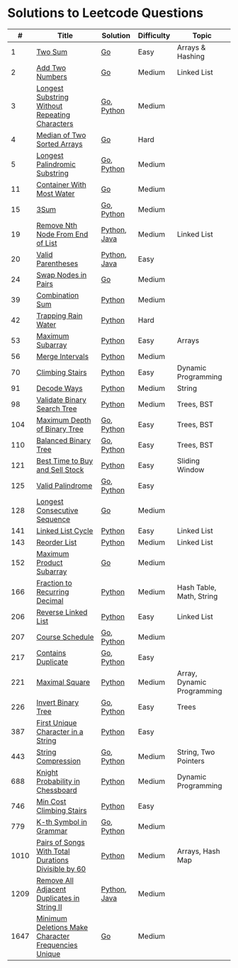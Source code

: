 # Solutions to Leetcode Questions

| # | Title | Solution | Difficulty | Topic |
| --- | --- | --- | --- | --- |
| 1 | [Two Sum](./Algorithms/1.%20Two%20Sum/) | [Go](./Algorithms/1.%20Two%20Sum/go/two_sum.go) | Easy | Arrays & Hashing |
| 2 | [Add Two Numbers](./Algorithms/2.%20Add%20Two%20Numbers/) | [Go](./Algorithms/2.%20Add%20Two%20Numbers/go/add_two_numbers.go) | Medium | Linked List |
| 3 | [Longest Substring Without Repeating Characters](./Algorithms/3.%20Longest%20Substring%20Without%20Repeating%20Characters/) | [Go](./Algorithms/3.%20Longest%20Substring%20Without%20Repeating%20Characters/go/3_longest_substring.go), [Python](./Algorithms/3.%20Longest%20Substring%20Without%20Repeating%20Characters/python/3_longest_substring.py) | Medium |  |
| 4 | [Median of Two Sorted Arrays](./Algorithms/4.%20Median%20of%20Two%20Sorted%20Arrays/) | [Go](./Algorithms/4.%20Median%20of%20Two%20Sorted%20Arrays/go/median.go) | Hard |  |
| 5 | [Longest Palindromic Substring](./Algorithms/5.%20Longest%20Palindromic%20Substring/) | [Go](./Algorithms/5.%20Longest%20Palindromic%20Substring/go/5_longest_palindrome.go), [Python](./Algorithms/5.%20Longest%20Palindromic%20Substring/python/5_longest_palindrome.py) | Medium |  |
| 11 | [Container With Most Water](./Algorithms/11.%20Container%20With%20Most%20Water/) | [Go](./Algorithms/11.%20Container%20With%20Most%20Water/go/11_container_with_most_water.go) | Medium |  |
| 15 | [3Sum](./Algorithms/15.%203Sum/) | [Go](./Algorithms/15.%203Sum/go/3_sum.go), [Python](./Algorithms/15.%203Sum/python/3_sum.py) | Medium |  |
| 19 | [Remove Nth Node From End of List](./Algorithms/19.%20Remove%20Nth%20Node%20From%20End%20of%20List/) | [Python](./Algorithms/19.%20Remove%20Nth%20Node%20From%20End%20of%20List/python/19_remove_nth_node_from_end.py), [Java](./Algorithms/19.%20Remove%20Nth%20Node%20From%20End%20of%20List/java/19_remove_nth_node_from_end.java) | Medium | Linked List |
| 20 | [Valid Parentheses](./Algorithms/20.%20Valid%20Parentheses/) | [Python](./Algorithms/20.%20Valid%20Parentheses/python/20_valid_parentheses.py), [Java](./Algorithms/20.%20Valid%20Parentheses/java/20_valid_parentheses.java) | Easy |  |
| 24 | [Swap Nodes in Pairs](./Algorithms/24.%20Swap%20Nodes%20in%20Pairs/) | [Go](./Algorithms/24.%20Swap%20Nodes%20in%20Pairs/go/24_swap_nodes_in_pairs.go) | Medium |  |
| 39 | [Combination Sum](./Algorithms/39.%20Combination%20Sum/) | [Python](./Algorithms/39.%20Combination%20Sum/python/39_combination_sum.py) | Medium |  |
| 42 | [Trapping Rain Water](./Algorithms/42.%20Trapping%20Rain%20Water/) | [Python](./Algorithms/42.%20Trapping%20Rain%20Water/python/42_trapping_rain_water.py) | Hard |  |
| 53 | [Maximum Subarray](./Algorithms/53.%20Maximum%20Subarray/) | [Python](./Algorithms/53.%20Maximum%20Subarray/python/53_maximum_subarray.py) | Easy | Arrays |
| 56 | [Merge Intervals](./Algorithms/56.%20Merge%20Intervals/) | [Python](./Algorithms/56.%20Merge%20Intervals/python/56_merge_intervals.py) | Medium |  |
| 70 | [Climbing Stairs](./Algorithms/70.%20Climbing%20Stairs/) | [Python](./Algorithms/70.%20Climbing%20Stairs/python/70_climbing_stairs.py) | Easy | Dynamic Programming |
| 91 | [Decode Ways](./Algorithms/91.%20Decode%20Ways/) | [Python](./Algorithms/98.%20Validate%20Binary%20Search%20Tree/python/98_validate_binary_search_tree.py) | Medium | String |
| 98 | [Validate Binary Search Tree](./Algorithms/98.%20Validate%20Binary%20Search%20Tree/) | [Python](./Algorithms/98.%20Validate%20Binary%20Search%20Tree/python/98_validate_binary_search_tree.py) | Medium | Trees, BST |
| 104 | [Maximum Depth of Binary Tree](./Algorithms/104.%20Maximum%20Depth%20of%20Binary%20Tree/) | [Go](./Algorithms/104.%20Maximum%20Depth%20of%20Binary%20Tree/go/104_maximum_depth_of_binary_tree.go), [Python](./Algorithms/104.%20Maximum%20Depth%20of%20Binary%20Tree/python/104_maximum_depth_of_binary_tree.py) | Easy | Trees, BST |
| 110 | [Balanced Binary Tree](./Algorithms/110.%20Balanced%20Binary%20Tree/) | [Go](./Algorithms/110.%20Balanced%20Binary%20Tree/go/110_balanced_binary_tree.go), [Python](./Algorithms/110.%20Balanced%20Binary%20Tree/python/110_balanced_binary_tree.py) | Easy | Trees, BST |
| 121 | [Best Time to Buy and Sell Stock](./Algorithms/121.%20Best%20Time%20to%20Buy%20and%20Sell%20Stock/) | [Python](./Algorithms/121.%20Best%20Time%20to%20Buy%20and%20Sell%20Stock/python/121_best_time_stocks.py) | Easy | Sliding Window |
| 125 | [Valid Palindrome](./Algorithms/125.%20Valid%20Palindrome/) | [Go](./Algorithms/125.%20Valid%20Palindrome/go/125_valid_palindrome.go), [Python](./Algorithms/125.%20Valid%20Palindrome/python/125_valid_palindrome.py) | Easy |  |
| 128 | [Longest Consecutive Sequence](./Algorithms/128.%20Longest%20Consecutive%20Sequence/) | [Go](./Algorithms/128.%20Longest%20Consecutive%20Sequence/go/128_longest_consecutive_sequence.go) | Medium |  |
| 141 | [Linked List Cycle](./Algorithms/141.%20Linked%20List%20Cycle/) | [Python](./Algorithms/141.%20Linked%20List%20Cycle/python/141_linked_list_cycle.py) | Easy | Linked List |
| 143 | [Reorder List](./Algorithms/143.%20Reorder%20List/) | [Python](./Algorithms/143.%20Reorder%20List/python/143_reorder_list.py) | Medium | Linked List |
| 152 | [Maximum Product Subarray](./Algorithms/152.%20Maximum%20Product%20Subarray/) | [Go](./Algorithms/152.%20Maximum%20Product%20Subarray/go/max_prod_subarray.go) | Medium |  |
| 166 | [Fraction to Recurring Decimal](./Algorithms/166.%20Fraction%20to%20Recurring%20Decimal/) | [Python](./Algorithms/166.%20Fraction%20to%20Recurring%20Decimal/python/166_fraction_recurring_decimal.py) | Medium | Hash Table, Math, String |
| 206 | [Reverse Linked List](./Algorithms/206.%20Reverse%20Linked%20List/) | [Python](./Algorithms/206.%20Reverse%20Linked%20List/python/206_reverse_linked_list.py) | Easy | Linked List |
| 207 | [Course Schedule](./Algorithms/207.%20Course%20Schedule/) | [Go](./Algorithms/207.%20Course%20Schedule/go/207_course_schedule.go), [Python](./Algorithms/207.%20Course%20Schedule/python/207_course_schedule.py) | Medium |  |
| 217 | [Contains Duplicate](./Algorithms/217.%20Contains%20Duplicate/) | [Go](./Algorithms/217.%20Contains%20Duplicate/go/217_contains_duplicate.go), [Python](./Algorithms/217.%20Contains%20Duplicate/python/217_contains_duplicate.py) | Easy |  |
| 221 | [Maximal Square](./Algorithms/221.%20Maximal%20Square/) | [Python](./Algorithms/221.%20Maximal%20Square/python/221_maximal_square.py) | Medium | Array, Dynamic Programming |
| 226 | [Invert Binary Tree](./Algorithms/226.%20Invert%20Binary%20Tree/) | [Go](./Algorithms/226.%20Invert%20Binary%20Tree/go/226_invert_binary_tree.go), [Python](./Algorithms/226.%20Invert%20Binary%20Tree/python/226_invert_binary_tree.py) | Easy | Trees |
| 387 | [First Unique Character in a String](./Algorithms/387.%20First%20Unique%20Character%20in%20a%20String/) | [Python](./Algorithms/387.%20First%20Unique%20Character%20in%20a%20String/python/387_first_unique_char.py) | Easy |  |
| 443 | [String Compression](./Algorithms/443.%20String%20Compression/) | [Go](./Algorithms/443.%20String%20Compression/go/443_string_compression.go), [Python](./Algorithms/443.%20String%20Compression/python/443_string_compression.py) | Medium | String, Two Pointers |
| 688 | [Knight Probability in Chessboard](./Algorithms/688.%20Knight%20Probability%20in%20Chessboard/) | [Python](./Algorithms/688.%20Knight%20Probability%20in%20Chessboard/python/688_knight_probability_chessboard.py) | Medium | Dynamic Programming |
| 746 | [Min Cost Climbing Stairs](./Algorithms/746.%20Min%20Cost%20Climbing%20Stairs/) | [Python](./Algorithms/746.%20Min%20Cost%20Climbing%20Stairs/python/746_min_cost_climbing_stairs.py) | Easy |  |
| 779 | [K-th Symbol in Grammar](./Algorithms/779.%20K-th%20Symbol%20in%20Grammar/README.md) | [Go](./Algorithms/779.%20K-th%20Symbol%20in%20Grammar/go/779_kth_symbol.go), [Python](./Algorithms/779.%20K-th%20Symbol%20in%20Grammar/python/779_kth_symbol.py) | Medium |  |
| 1010 | [Pairs of Songs With Total Durations Divisible by 60](./Algorithms/1010.%20Pairs%20of%20Songs%20With%20Total%20Durations%20Divisible%20by%2060/) | [Python](./Algorithms/1010.%20Pairs%20of%20Songs%20With%20Total%20Durations%20Divisible%20by%2060/python/1010_pairs_of_songs.py) | Medium | Arrays, Hash Map |
| 1209 | [Remove All Adjacent Duplicates in String II](./Algorithms/1209.%20Remove%20All%20Adjacent%20Duplicates%20in%20String%20II/) | [Python](./Algorithms/1209.%20Remove%20All%20Adjacent%20Duplicates%20in%20String%20II/python/1209_remove_adjacent_duplicates.py), [Java](./Algorithms/1209.%20Remove%20All%20Adjacent%20Duplicates%20in%20String%20II/java/1209_remove_adjacent_duplicates.java) | Medium |  |
| 1647 | [Minimum Deletions Make Character Frequencies Unique](./Algorithms/1647.%20Minimum%20Deletions%20Make%20Character%20Frequencies%20Unique/) | [Go](./Algorithms/1647.%20Minimum%20Deletions%20Make%20Character%20Frequencies%20Unique/go/minimum_deletions.go) | Medium |  |